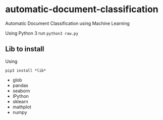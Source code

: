 # automatic-document-classification
Automatic Document Classification using Machine Learning

Using Python 3
run ``python3 raw.py``
## Lib to install
Using 
```
pip3 install *lib*
```

- glob 
- pandas 
- seaborn 
- IPython          
- sklearn       
- mathplot   
- numpy     
